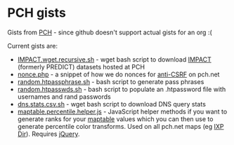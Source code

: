 # PCH gists
Gists from [PCH](http://pch.net) - since github doesn't support actual gists for an org :(

Current gists are:

* [IMPACT.wget.recursive.sh](https://github.com/Packet-Clearing-House/gists/blob/master/IMPACT.wget.recursive.sh) - wget bash script to download [IMPACT](https://www.impactcybertrust.org/)  (formerly PREDICT) datasets hosted at PCH
* [nonce.php](https://github.com/Packet-Clearing-House/gists/blob/master/nonce.php) - a snippet of how we do nonces for [anti-CSRF](https://www.owasp.org/index.php/Cross-Site_Request_Forgery_%28CSRF%29) on pch.net
* [random.htpassphrase.sh](https://github.com/Packet-Clearing-House/gists/blob/master/) - bash script to generate pass phrases
* [random.htpasswds.sh](https://github.com/Packet-Clearing-House/gists/blob/master/random.htpasswds.sh) - bash script to populate an .htpassword file 
    with usernames and rand passwords
* [dns.stats.csv.sh](https://github.com/Packet-Clearing-House/gists/blob/master/dns.stats.csv.sh) - wget bash script to download DNS query stats
* [maptable.percentile.helper.js](https://github.com/Packet-Clearing-House/gists/blob/master/maptable.percentile.helper.js) - JavaScript helper methods if you want to generate ranks for your [maptable](https://github.com/Packet-Clearing-House/maptable/tree/dev-34) values which you can then use to generate percentile color transforms.  Used on all pch.net maps (eg [IXP Dir](https://www.pch.net/ixp/dir)). Requires [jQuery](https://jquery.com/).